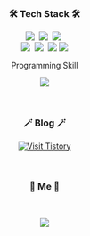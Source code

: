 
<h3 align="center">🛠 Tech Stack 🛠</h3>


 
<p align="center">
  <img src="https://img.shields.io/badge/Python-3766AB?style=flat-square&logo=Python&logoColor=white"/></a>&nbsp 
  <img src="https://img.shields.io/badge/Java-ea2c2f?style=flat-square&logo=Java&logoColor=white"/></a>&nbsp 
  <img src="https://img.shields.io/badge/Go-00ADD8?style=flat-square&logo=Go&logoColor=white"/></a>&nbsp 
  <br>
  <img src="https://img.shields.io/badge/PostgreSQL-4169E1?style=flat-square&logo=PostgreSQL&logoColor=white"/></a>&nbsp 
  <img src="https://img.shields.io/badge/aws-FF9900?style=flat-square&logo=amazon-aws&logoColor=white"/></a>&nbsp 
  <img src="https://img.shields.io/badge/k8s-326CE5?style=flat-square&logo=Kubuntu&logoColor=white"/>
  <img src="https://img.shields.io/badge/Docker-2496ED?style=flat-square&logo=Docker&logoColor=white"/>
</p>

<p align="center"> Programming Skill </p>
<p align="center">
<img src="http://mazassumnida.wtf/api/v2/generate_badge?boj=sungchan254" />
</p>

<br>

<h3 align="center">🪄 Blog 🪄</h3>



<p align="center">
  <a href="https://du-sungchan-24k.tistory.com/">
    <img src="https://github-readme-tistory-card.vercel.app/api/badge?name=sungchan%20%20Tistory&theme=blue" alt="Visit Tistory">
  </a>
</p>

  
<br>


<h3 align="center"> 🐣 Me 🐣 </h3>
<p align="center">
  <!--
  <a href="https://velog.io/@woo0_hooo"><img src="https://img.shields.io/badge/Tech%20Blog-11B48A?style=flat-square&logo=Vimeo&logoColor=white&link=https://velog.io/@woo0_hooo"/></a>&nbsp
  <a href="https://www.instagram.com/woo0_hooo/"><img src="https://img.shields.io/badge/Instagram-E4405F?style=flat-square&logo=Instagram&logoColor=white&link=https://www.instagram.com/woo0_hooo/"/></a>&nbsp
  <a href="mailto:viliketh1s98@naver.com"><img src="https://img.shields.io/badge/Gmail-d14836?style=flat-square&logo=Gmail&logoColor=white&link=viliketh1s98@naver.com"/></a>
  -->
</p>
<br>

<p align="center">
  <a href="https://hits.seeyoufarm.com"><img src="https://hits.seeyoufarm.com/api/count/incr/badge.svg?url=https%3A%2F%2Fgithub.com%2Fsungchan1%2Fhit-counter&count_bg=%234169E1&title_bg=%23555555&icon=&icon_color=%234169E1&title=hits&edge_flat=false"/></a>
</p>

